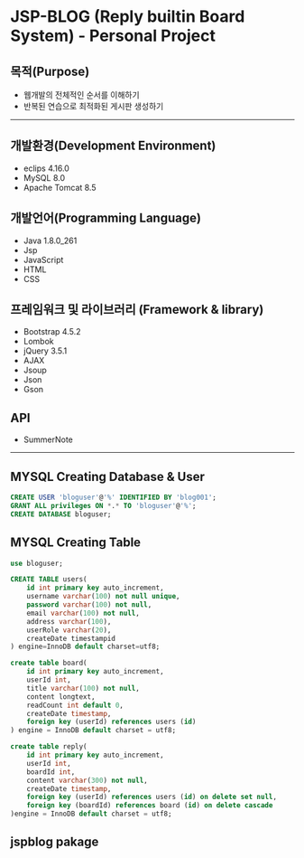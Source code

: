# JSP-BLOG (Reply builtin Board System) - Personal Project

## 목적(Purpose)
+ 웹개발의 전체적인 순서를 이해하기
+ 반복된 연습으로 최적화된 게시판 생성하기

<hr/>

## 개발환경(Development Environment)
+ eclips 4.16.0
+ MySQL 8.0
+ Apache Tomcat 8.5

## 개발언어(Programming Language)
+ Java 1.8.0_261
+ Jsp
+ JavaScript
+ HTML
+ CSS

## 프레임워크 및 라이브러리 (Framework & library)
+ Bootstrap 4.5.2
+ Lombok
+ jQuery 3.5.1
+ AJAX
+ Jsoup
+ Json
+ Gson

## API
+ SummerNote

<hr/>

## MYSQL Creating Database & User
```sql
CREATE USER 'bloguser'@'%' IDENTIFIED BY 'blog001';
GRANT ALL privileges ON *.* TO 'bloguser'@'%';
CREATE DATABASE bloguser;
```

## MYSQL Creating Table
```sql
use bloguser; 

CREATE TABLE users(
	id int primary key auto_increment,
    username varchar(100) not null unique,
    password varchar(100) not null,
    email varchar(100) not null,
    address varchar(100),
    userRole varchar(20),
    createDate timestampid
) engine=InnoDB default charset=utf8;

create table board(
	id int primary key auto_increment,
    userId int,
    title varchar(100) not null,
    content longtext,
    readCount int default 0,
    createDate timestamp,
    foreign key (userId) references users (id)
) engine = InnoDB default charset = utf8;

create table reply(
	id int primary key auto_increment,
    userId int,
    boardId int,
    content varchar(300) not null,
    createDate timestamp,
    foreign key (userId) references users (id) on delete set null,
    foreign key (boardId) references board (id) on delete cascade
)engine = InnoDB default charset = utf8;
```

## jspblog pakage
